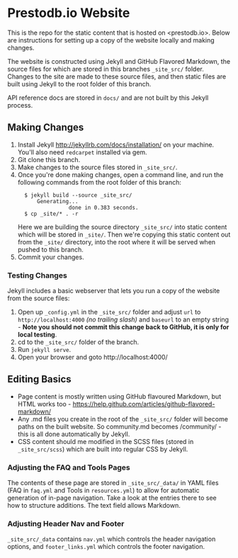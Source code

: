 # Prestodb.io Website

This is the repo for the static content that is hosted on <prestodb.io>. Below are instructions for setting up a copy of the website locally and making changes.

The website is constructed using Jekyll and GitHub Flavored Markdown, the source files for which are stored in this branches `_site_src/` folder. Changes to the site are made to these source files, and then static files are built using Jekyll to the root folder of this branch. 

API reference docs are stored in `docs/` and are not built by this Jekyll process. 

## Making Changes

1. Install Jekyll http://jekyllrb.com/docs/installation/ on your machine. You'll also need `redcarpet` installed via gem.
2. Git clone this branch.
3. Make changes to the source files stored in `_site_src/`.
4. Once you're done making changes, open a command line, and run the following commands from the root folder of this branch:
    ```
      $ jekyll build --source _site_src/
          Generating...
                    done in 0.383 seconds.
      $ cp _site/* . -r
    ```
   Here we are building the source directory `_site_src/` into static content which will be stored in `_site/`. Then we're copying this static content out from the `_site/` directory, into the root where it will be served when pushed to this branch. 
5. Commit your changes.

### Testing Changes 

Jekyll includes a basic webserver that lets you run a copy of the website from the source files:

1. Open up `_config.yml` in the `_site_src/` folder and adjust `url` to `http://localhost:4000` *(no trailing slash)* and `baseurl` to an empty string - **Note you should not commit this change back to GitHub, it is only for local testing**.
2. cd to the `_site_src/` folder of the branch.
3. Run `jekyll serve`.
4. Open your browser and goto http://localhost:4000/

## Editing Basics

* Page content is mostly written using GitHub flavoured Markdown, but HTML works too - https://help.github.com/articles/github-flavored-markdown/
* Any .md files you create in the root of the `_site_src/` folder will become paths on the built website. So community.md becomes /community/ - this is all done automatically by Jekyll. 
* CSS content should me modified in the SCSS files (stored in `_site_src/scss`) which are built into regular CSS by Jekyll. 

### Adjusting the FAQ and Tools Pages

The contents of these page are stored in `_site_src/_data/` in YAML files (FAQ in `faq.yml` and Tools in `resources.yml`) to allow for automatic generation of in-page navigation. Take a look at the entries there to see how to structure additions. The text field allows Markdown.

### Adjusting Header Nav and Footer

`_site_src/_data` contains `nav.yml` which controls the header navigation options, and `footer_links.yml` which controls the footer navigation. 


